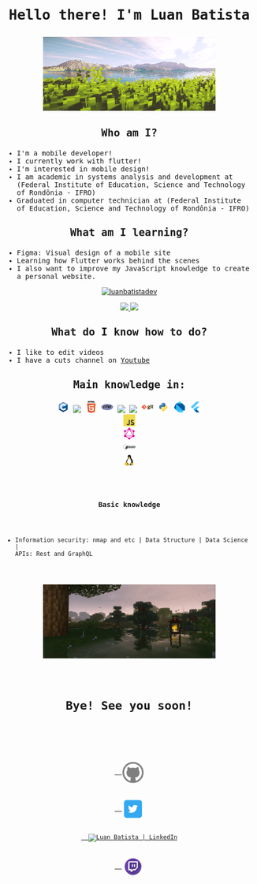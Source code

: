 <samp>

# <p align="center"><samp>Hello there! I'm Luan Batista</samp></p>

<p align="center"><img width=350 height=150 src="assets/images/mine%20sun.gif" /></p>

## <p align="center">Who am I?</p>

- I'm a mobile developer!
- I currently work with flutter!
- I'm interested in mobile design!
- I am academic in systems analysis and development at (Federal Institute of Education, Science and Technology of Rondônia - IFRO)
- Graduated in computer technician at (Federal Institute of Education, Science and Technology of Rondônia - IFRO)

## <samp><p align="center">What am I learning?</p></samp>

- Figma: Visual design of a mobile site
- Learning how Flutter works behind the scenes
- I also want to improve my JavaScript knowledge to create a personal website.
</samp>



<a href="https://github.com/luanbatistadev">

  <p align="center"><img height="180em" src="https://github-readme-streak-stats.herokuapp.com/?user=luanbatistadev&theme=dark" alt="luanbatistadev" /></p>
  <p align="center">
    <img height="180em" src="https://github-readme-stats.vercel.app/api?username=luanbatistadev&show_icons=true&theme=dark&include_all_commits=true&count_private=true"/>
  <img height="180em" src="https://github-readme-stats.vercel.app/api/top-langs/?username=luanbatistadev&layout=compact&langs_count=7&theme=dark"/>
  </p>
</a>




<samp>

## <p align="center">What do I know how to do?</p>

- I like to edit videos
- I have a cuts channel on <a href="https://www.youtube.com/channel/UCcwByV-6d_JWdnEspfLTJpQ">Youtube</a>
## <p align="center">Main knowledge in:</p>
<p align="center">
  <code><img height="24" src="https://raw.githubusercontent.com/github/explore/f3e22f0dca2be955676bc70d6214b95b13354ee8/topics/c/c.png"></code>
  <code><img height="24" src="https://cdn.icon-icons.com/icons2/2415/PNG/512/java_plain_wordmark_logo_icon_146457.png"></code>
  <code><img height="24" src="https://raw.githubusercontent.com/github/explore/80688e429a7d4ef2fca1e82350fe8e3517d3494d/topics/html/html.png"></code>
  <code><img height="24" src="https://raw.githubusercontent.com/github/explore/ccc16358ac4530c6a69b1b80c7223cd2744dea83/topics/php/php.png"></code>
  <code><img height="24" src="https://upload.wikimedia.org/wikipedia/commons/thumb/1/18/ISO_C%2B%2B_Logo.svg/180px-ISO_C%2B%2B_Logo.svg.png"></code>
  <code><img height="24" src="https://www.avenga.com/wp-content/uploads/2020/11/C-Sharp-1920x1080.png"></code>
<code><img height="24" src="https://raw.githubusercontent.com/github/explore/80688e429a7d4ef2fca1e82350fe8e3517d3494d/topics/git/git.png"></code>
<code><img height="24" src="https://raw.githubusercontent.com/github/explore/80688e429a7d4ef2fca1e82350fe8e3517d3494d/topics/python/python.png"></code>
<code><img height="24" src="https://raw.githubusercontent.com/github/explore/80688e429a7d4ef2fca1e82350fe8e3517d3494d/topics/dart/dart.png"></code>
<code><img height="24" src="https://raw.githubusercontent.com/github/explore/80688e429a7d4ef2fca1e82350fe8e3517d3494d/topics/flutter/flutter.png">
<code><img height="24" src="https://raw.githubusercontent.com/github/explore/80688e429a7d4ef2fca1e82350fe8e3517d3494d/topics/javascript/javascript.png"></code>
<code><img height="24" src="https://raw.githubusercontent.com/github/explore/37c71fdca4e12086faf8c7009793d2eb588c914e/topics/graphql/graphql.png"></code>
<code><img height="24" src="https://raw.githubusercontent.com/github/explore/80688e429a7d4ef2fca1e82350fe8e3517d3494d/topics/bash/bash.png"></code>
<code><img height="24" src="https://raw.githubusercontent.com/github/explore/80688e429a7d4ef2fca1e82350fe8e3517d3494d/topics/linux/linux.png"></code>
</p>

### <p align="center">Basic knowledge</p>
- Information security: nmap and etc | Data Structure | Data Science | APIs: Rest and GraphQL


<p align="center"><img width=350 height=150 src="assets/images/minecraft.gif" /></p>

# <p align="center">Bye! See you soon!</p>


</samp>
<p align="center">
<a href="https://github.com/luanbatistadev">
  <img align="center" alt="Luan Batista | GitHub" width="45px" src="assets\images\github ico.png" />
</a>
<a href="https://twitter.com/luanbatistadev">
  <img align="center" alt="Luan Batista | Twitter" width="45px" src="assets\images\twitter ico.png" />
</a>
<a href="https://br.linkedin.com/in/luan-rafael-batista-ramos-4379941a8">
  <img align="center" alt="Luan Batista | LinkedIn" width="45px" src="assets\images\linkedin ico.ico" />
</a>
<a href="https://www.twitch.tv/luangamegg">
  <img align="center" alt="Luan Batista | Twitch" width="45px" src="assets\images\twitch ico.png" />
</a>
</p>
